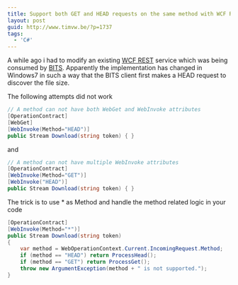 ```yaml
---
title: Support both GET and HEAD requests on the same method with WCF REST
layout: post
guid: http://www.timvw.be/?p=1737
tags:
  - 'C#'
---
```

A while ago i had to modify an existing [WCF REST](http://msdn.microsoft.com/en-us/netframework/cc950529.aspx) service which was being consumed by [BITS](http://en.wikipedia.org/wiki/Background_Intelligent_Transfer_Service). Apparently the implementation has changed in Windows7 in such a way that the BITS client first makes a HEAD request to discover the file size.

The following attempts did not work

```csharp
// A method can not have both WebGet and WebInvoke attributes
[OperationContract]
[WebGet]
[WebInvoke(Method="HEAD")]
public Stream Download(string token) { }
```

and

```csharp
// A method can not have multiple WebInvoke attributes
[OperationContract]
[WebInvoke(Method="GET")]
[WebInvoke("HEAD")]
public Stream Download(string token) { }
```

The trick is to use * as Method and handle the method related logic in your code

```csharp
[OperationContract]
[WebInvoke(Method="*")]
public Stream Download(string token)
{
	var method = WebOperationContext.Current.IncomingRequest.Method;
	if (method == "HEAD") return ProcessHead();
	if (method == "GET") return ProcessGet();
	throw new ArgumentException(method + " is not supported.");
}
```
